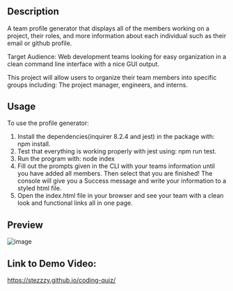 # <team-profile-generator>

## Description

A team profile generator that displays all of the members working on a project, their roles, and more information about each individual such as their email or github profile.
  
Target Audience: Web development teams looking for easy organization in a clean command line interface with a nice GUI output.

This project will allow users to organize their team members into specific groups including: The project manager, engineers, and interns.

## Usage

To use the profile generator:

1. Install the dependencies(inquirer 8.2.4 and jest) in the package with: npm install.
2. Test that everything is working properly with jest using: npm run test.
3. Run the program with: node index
4. Fill out the prompts given in the CLI with your teams information until you have added all members. Then select that you are finished! The console will give you a Success message and write your information to a styled html file.
5. Open the index.html file in your browser and see your team with a clean look and functional links all in one page.

## Preview
  
![image](https://user-images.githubusercontent.com/90112060/191535799-4dc4e9e4-26cd-472d-87c7-35dccc1cb3c8.png)


## Link to Demo Video:

https://stezzzy.github.io/coding-quiz/
